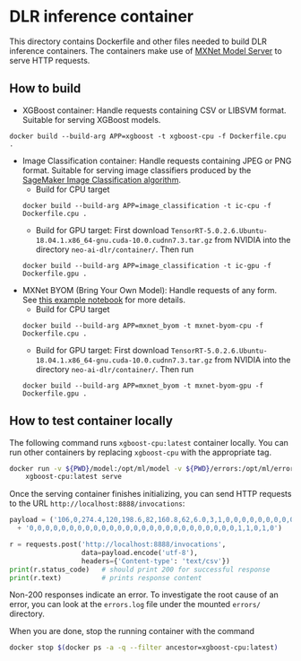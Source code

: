 # DLR inference container

This directory contains Dockerfile and other files needed to build DLR inference containers. The containers make use of [MXNet Model Server](https://github.com/awslabs/mxnet-model-server) to serve HTTP requests.

## How to build
* XGBoost container: Handle requests containing CSV or LIBSVM format. Suitable for serving XGBoost models.
```
docker build --build-arg APP=xgboost -t xgboost-cpu -f Dockerfile.cpu .
```
* Image Classification container: Handle requests containing JPEG or PNG format. Suitable for serving image classifiers produced by the [SageMaker Image Classification algorithm](https://docs.aws.amazon.com/sagemaker/latest/dg/image-classification.html).
  - Build for CPU target
  ```
  docker build --build-arg APP=image_classification -t ic-cpu -f Dockerfile.cpu .
  ```
  - Build for GPU target: First download `TensorRT-5.0.2.6.Ubuntu-18.04.1.x86_64-gnu.cuda-10.0.cudnn7.3.tar.gz` from NVIDIA into the directory `neo-ai-dlr/container/`. Then run
  ```
  docker build --build-arg APP=image_classification -t ic-gpu -f Dockerfile.gpu .
  ```
* MXNet BYOM (Bring Your Own Model): Handle requests of any form. See [this example notebook](https://github.com/awslabs/amazon-sagemaker-examples/blob/master/sagemaker-python-sdk/mxnet_mnist/mxnet_mnist_neo.ipynb) for more details.
  - Build for CPU target
  ```
  docker build --build-arg APP=mxnet_byom -t mxnet-byom-cpu -f Dockerfile.cpu .
  ```
  - Build for GPU target: First download `TensorRT-5.0.2.6.Ubuntu-18.04.1.x86_64-gnu.cuda-10.0.cudnn7.3.tar.gz` from NVIDIA into the directory `neo-ai-dlr/container/`. Then run
  ```
  docker build --build-arg APP=mxnet_byom -t mxnet-byom-gpu -f Dockerfile.gpu .
  ```

## How to test container locally
The following command runs `xgboost-cpu:latest` container locally. You can run other containers by replacing `xgboost-cpu` with the appropriate tag. 
```bash
docker run -v ${PWD}/model:/opt/ml/model -v ${PWD}/errors:/opt/ml/errors -p 127.0.0.1:8888:8080/tcp \
    xgboost-cpu:latest serve
```
Once the serving container finishes initializing, you can send HTTP requests to the URL `http://localhost:8888/invocations`:
```python
payload = ('106,0,274.4,120,198.6,82,160.8,62,6.0,3,1,0,0,0,0,0,0,0,0,0,0,0,0,0,1,0,0,0,0,0,0,0,0,0,0,0,0,0,'
  + '0,0,0,0,0,0,0,0,0,0,0,0,0,0,0,0,0,0,0,0,0,0,0,0,0,0,1,1,0,1,0')

r = requests.post('http://localhost:8888/invocations',
                  data=payload.encode('utf-8'),
                  headers={'Content-type': 'text/csv'})
print(r.status_code)   # should print 200 for successful response
print(r.text)          # prints response content
```

Non-200 responses indicate an error. To investigate the root cause of an error, you can look at the `errors.log` file under the mounted `errors/` directory.

When you are done, stop the running container with the command
```bash
docker stop $(docker ps -a -q --filter ancestor=xgboost-cpu:latest)
```
